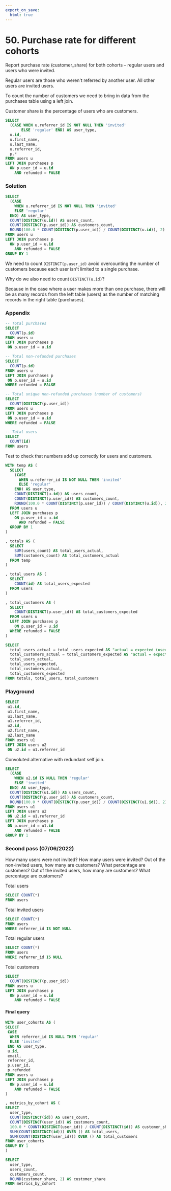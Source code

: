 ```yaml
---
export_on_save:
  html: true
--- 
```


# 50. Purchase rate for different cohorts 

Report purchase rate (customer_share) for both cohorts – regular users and users who were invited.

Regular users are those who weren't referred by another user.
All other users are invited users.

To count the number of customers we need to bring in data from the purchases table using a left join.

Customer share is the percentage of users who are customers.

```sql
SELECT 
  (CASE WHEN u.referrer_id IS NOT NULL THEN 'invited'
       ELSE 'regular' END) AS user_type,
  u.id,
  u.first_name,
  u.last_name,
  u.referrer_id,
  p.*
FROM users u
LEFT JOIN purchases p
  ON p.user_id = u.id
    AND refunded = FALSE
```

### Solution

```sql
SELECT 
  (CASE 
    WHEN u.referrer_id IS NOT NULL THEN 'invited'
    ELSE 'regular' 
  END) AS user_type,
  COUNT(DISTINCT(u.id)) AS users_count,
  COUNT(DISTINCT(p.user_id)) AS customers_count,
  ROUND(100.0 * COUNT(DISTINCT(p.user_id)) / COUNT(DISTINCT(u.id)), 2) AS customer_share
FROM users u
LEFT JOIN purchases p
  ON p.user_id = u.id
    AND refunded = FALSE
GROUP BY 1
```

We need to count `DISTINCT(p.user_id)` avoid overcounting the number of customers because each user isn't limited to a single purchase.

Why do we also need to count `DISTINCT(u.id)`?

Because in the case where a user makes more than one purchase, there will be as many records from the left table (users) as the number of matching records in the right table (purchases).


### Appendix

```sql
-- Total purchases
SELECT 
  COUNT(p.id)
FROM users u   
LEFT JOIN purchases p 
 ON p.user_id = u.id
```

```sql
-- Total non-refunded purchases
SELECT 
  COUNT(p.id)
FROM users u   
LEFT JOIN purchases p 
 ON p.user_id = u.id
WHERE refunded = FALSE
```

```sql
-- Total unique non-refunded purchases (number of customers)
SELECT 
  COUNT(DISTINCT(p.user_id))
FROM users u   
LEFT JOIN purchases p 
 ON p.user_id = u.id
WHERE refunded = FALSE
```

```sql
-- Total users
SELECT 
  COUNT(id)
FROM users
```


Test to check that numbers add up correctly for users and customers.

```sql
WITH temp AS (
  SELECT 
    (CASE 
      WHEN u.referrer_id IS NOT NULL THEN 'invited'
      ELSE 'regular' 
    END) AS user_type,
    COUNT(DISTINCT(u.id)) AS users_count,
    COUNT(DISTINCT(p.user_id)) AS customers_count,
    ROUND(100.0 * COUNT(DISTINCT(p.user_id)) / COUNT(DISTINCT(u.id)), 2) AS customer_share
  FROM users u
  LEFT JOIN purchases p
    ON p.user_id = u.id
      AND refunded = FALSE
  GROUP BY 1
)

, totals AS (
  SELECT 
    SUM(users_count) AS total_users_actual,
    SUM(customers_count) AS total_customers_actual
  FROM temp
)

, total_users AS (
  SELECT 
    COUNT(id) AS total_users_expected
  FROM users
)

, total_customers AS (
  SELECT 
    COUNT(DISTINCT(p.user_id)) AS total_customers_expected
  FROM users u   
  LEFT JOIN purchases p 
    ON p.user_id = u.id
  WHERE refunded = FALSE
)

SELECT 
  total_users_actual = total_users_expected AS "actual = expected (users)",
  total_customers_actual = total_customers_expected AS "actual = expected (customers)",
  total_users_actual,
  total_users_expected,
  total_customers_actual,
  total_customers_expected  
FROM totals, total_users, total_customers
```



### Playground

```sql
SELECT 
 u1.id,
 u1.first_name,
 u1.last_name,
 u1.referrer_id,
 u2.id,
 u2.first_name,
 u2.last_name
FROM users u1 
LEFT JOIN users u2
 ON u2.id = u1.referrer_id
```

Convoluted alternative with redundant self join.

```sql
SELECT 
  (CASE 
    WHEN u2.id IS NULL THEN 'regular'
    ELSE 'invited'
  END) AS user_type,
  COUNT(DISTINCT(u1.id)) AS users_count,
  COUNT(DISTINCT(p.user_id)) AS customers_count,
  ROUND(100.0 * COUNT(DISTINCT(p.user_id)) / COUNT(DISTINCT(u1.id)), 2) AS customer_share
FROM users u1 
LEFT JOIN users u2
 ON u2.id = u1.referrer_id
LEFT JOIN purchases p
 ON p.user_id = u1.id
    AND refunded = FALSE
GROUP BY 1
```

### Second pass (07/06/2022)

How many users were not invited?
How many users were invited?
Out of the non-invited users, how many are customers? What percentage are customers?
Out of the invited users, how many are customers? What percentage are customers?

Total users

```sql
SELECT COUNT(*)
FROM users
```

Total invited users

```sql
SELECT COUNT(*)
FROM users
WHERE referrer_id IS NOT NULL
```

Total regular users

```sql
SELECT COUNT(*)
FROM users
WHERE referrer_id IS NULL
```

Total customers

```sql
SELECT 
  COUNT(DISTINCT(p.user_id))
FROM users u
LEFT JOIN purchases p
  ON p.user_id = u.id
    AND refunded = FALSE
```

#### Final query

```sql
WITH user_cohorts AS (
SELECT 
 CASE
  WHEN referrer_id IS NULL THEN 'regular'
  ELSE 'invited'
 END AS user_type,
 u.id, 
 email,
 referrer_id,
 p.user_id,
 p.refunded
FROM users u
LEFT JOIN purchases p
  ON p.user_id = u.id
    AND refunded = FALSE
)

, metrics_by_cohort AS (
SELECT 
  user_type,
  COUNT(DISTINCT(id)) AS users_count,
  COUNT(DISTINCT(user_id)) AS customers_count,
  100.0 * COUNT(DISTINCT(user_id)) / COUNT(DISTINCT(id)) AS customer_share,
  SUM(COUNT(DISTINCT(id))) OVER () AS total_users,
  SUM(COUNT(DISTINCT(user_id))) OVER () AS total_customers
FROM user_cohorts
GROUP BY 1
)

SELECT 
  user_type,
  users_count,
  customers_count,
  ROUND(customer_share, 2) AS customer_share
FROM metrics_by_cohort
```